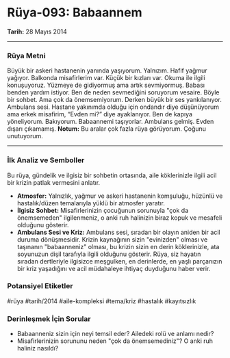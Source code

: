 # Rüya-093: Babaannem
**Tarih:** 28 Mayıs 2014

---
### Rüya Metni

Büyük bir askeri hastanenin yanında yaşıyorum. Yalnızım. Hafif yağmur yağıyor. Balkonda misafirlerim var. Küçük bir kızları var. Okuma ile ilgili konuşuyoruz. Yüzmeye de gidiyormuş ama artık sevmiyormuş. Babası benden yardım istiyor. Ben de neden sevmediğini soruyorum vesaire. Böyle bir sohbet. Ama çok da önemsemiyorum. Derken büyük bir ses yankılanıyor. Ambulans sesi. Hastane yakınımda olduğu için ondandır diye düşünüyorum ama erkek misafirim, “Evden mi?” diye ayaklanıyor. Ben de kapıya yöneliyorum. Bakıyorum. Babaannemi taşıyorlar. Ambulans gelmiş. Evden dışarı çıkamamış.
**Notum:** Bu aralar çok fazla rüya görüyorum. Çoğunu unutuyorum.

---
### İlk Analiz ve Semboller

Bu rüya, gündelik ve ilgisiz bir sohbetin ortasında, aile köklerinizle ilgili acil bir krizin patlak vermesini anlatır.

* **Atmosfer:** Yalnızlık, yağmur ve askeri hastanenin komşuluğu, hüzünlü ve hastalık/düzen temalarıyla yüklü bir atmosfer yaratır.
* **İlgisiz Sohbet:** Misafirlerinizin çocuğunun sorunuyla "çok da önemsemeden" ilgilenmeniz, o anki ruh halinizin biraz kopuk ve mesafeli olduğunu gösterir.
* **Ambulans Sesi ve Kriz:** Ambulans sesi, sıradan bir olayın aniden bir acil duruma dönüşmesidir. Krizin kaynağının sizin "evinizden" olması ve taşınanın "babaanneniz" olması, bu krizin sizin en derin köklerinizle, ata soyunuzun dişil tarafıyla ilgili olduğunu gösterir. Rüya, siz hayatın sıradan dertleriyle ilgisizce meşgulken, en derinlerde, en yaşlı parçanızın bir kriz yaşadığını ve acil müdahaleye ihtiyaç duyduğunu haber verir.

### Potansiyel Etiketler
#rüya #tarih/2014 #aile-kompleksi #tema/kriz #hastalık #kayıtsızlık

### Derinleşmek İçin Sorular
* Babaanneniz sizin için neyi temsil eder? Ailedeki rolü ve anlamı nedir?
* Misafirlerinizin sorununu neden "çok da önemsemediniz"? O anki ruh haliniz nasıldı?
